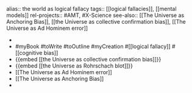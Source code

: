 alias:: the world as logical fallacy
tags:: [[logical fallacies]], [[mental models]] 
rel-projects:: #AMT, #X-Science 
see-also:: [[The Universe as Anchoring Bias]], [[the Universe as collective confirmation bias]], [[The Universe as Ad Hominem error]]

-
- #myBook #toWrite #toOutline #myCreation #[[logical fallacy]] #[[cognitive bias]]
- {{embed [[the Universe as collective confirmation bias]]}}
- {{embed [[the Universe as Rohrschach blot]]}}
- [[The Universe as Ad Hominem error]]
- [[The Universe as Anchoring Bias]]
-